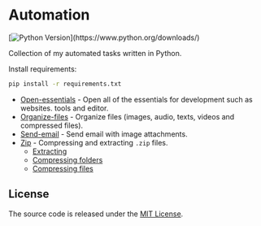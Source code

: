 # Automation

[![Python Version](https://img.shields.io/badge/python-3.6.1-brightgreen.svg?)](https://www.python.org/downloads/)

Collection of my automated tasks written in Python.

Install requirements:

```sh
pip install -r requirements.txt
```

- [Open-essentials](https://github.com/endormi/automation/blob/master/open-essentials/essentials.py) - Open all of the essentials for development such as websites. tools and editor.
- [Organize-files](https://github.com/endormi/automation/blob/master/organize-files/organizer.py) - Organize files (images, audio, texts, videos and compressed files).
- [Send-email](https://github.com/endormi/automation/blob/master/send-email/send-mail.py) - Send email with image attachments.
- [Zip](https://github.com/endormi/automation/blob/master/zip) - Compressing and extracting `.zip` files.
  - [Extracting](https://github.com/endormi/automation/blob/master/zip/extract.py)
  - [Compressing folders](https://github.com/endormi/automation/blob/master/zip/zip_folder.py)
  - [Compressing files](https://github.com/endormi/automation/blob/master/zip/zip.py)

## License

The source code is released under the [MIT License](https://github.com/endormi/automation/blob/master/LICENSE).
